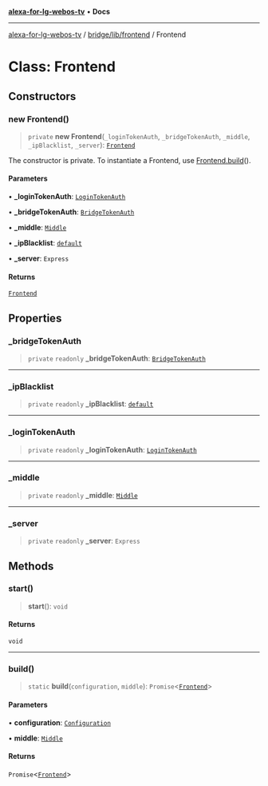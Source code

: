 [**alexa-for-lg-webos-tv**](../../../../README.md) • **Docs**

***

[alexa-for-lg-webos-tv](../../../../modules.md) / [bridge/lib/frontend](../README.md) / Frontend

# Class: Frontend

## Constructors

### new Frontend()

> `private` **new Frontend**(`_loginTokenAuth`, `_bridgeTokenAuth`, `_middle`, `_ipBlacklist`, `_server`): [`Frontend`](Frontend.md)

The constructor is private. To instantiate a Frontend, use [Frontend.build](Frontend.md#build)().

#### Parameters

• **\_loginTokenAuth**: [`LoginTokenAuth`](../auth/login-token-auth/classes/LoginTokenAuth.md)

• **\_bridgeTokenAuth**: [`BridgeTokenAuth`](../auth/bridge-token-auth/classes/BridgeTokenAuth.md)

• **\_middle**: [`Middle`](../../middle/classes/Middle.md)

• **\_ipBlacklist**: [`default`](../../../types/@outofsync/express-ip-blacklist/classes/default.md)

• **\_server**: `Express`

#### Returns

[`Frontend`](Frontend.md)

## Properties

### \_bridgeTokenAuth

> `private` `readonly` **\_bridgeTokenAuth**: [`BridgeTokenAuth`](../auth/bridge-token-auth/classes/BridgeTokenAuth.md)

***

### \_ipBlacklist

> `private` `readonly` **\_ipBlacklist**: [`default`](../../../types/@outofsync/express-ip-blacklist/classes/default.md)

***

### \_loginTokenAuth

> `private` `readonly` **\_loginTokenAuth**: [`LoginTokenAuth`](../auth/login-token-auth/classes/LoginTokenAuth.md)

***

### \_middle

> `private` `readonly` **\_middle**: [`Middle`](../../middle/classes/Middle.md)

***

### \_server

> `private` `readonly` **\_server**: `Express`

## Methods

### start()

> **start**(): `void`

#### Returns

`void`

***

### build()

> `static` **build**(`configuration`, `middle`): `Promise`\<[`Frontend`](Frontend.md)\>

#### Parameters

• **configuration**: [`Configuration`](../../configuration/classes/Configuration.md)

• **middle**: [`Middle`](../../middle/classes/Middle.md)

#### Returns

`Promise`\<[`Frontend`](Frontend.md)\>
